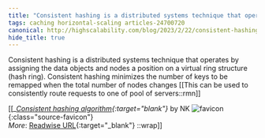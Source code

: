 ```yaml
---
title: "Consistent hashing is a distributed systems technique that operates by ..."
tags: caching horizontal-scaling articles-24700720
canonical: http://highscalability.com/blog/2023/2/22/consistent-hashing-algorithm.html
hide_title: true
---
```


Consistent hashing is a distributed systems technique that operates by assigning the data objects and nodes a position on a virtual ring structure (hash ring). Consistent hashing minimizes the number of keys to be remapped when the total number of nodes changes
[[This can be used to consistently route requests to one of pool of servers::rmn]]


[[<cite>_[Consistent hashing algorithm](http://highscalability.com/blog/2023/2/22/consistent-hashing-algorithm.html){:target="_blank"}_</cite> by NK ![favicon](https://s2.googleusercontent.com/s2/favicons?domain=highscalability.com){:class="source-favicon"}<br>
_More_: [Readwise URL](https://readwise.io/open/481274484){:target="_blank"}
::wrap]]
